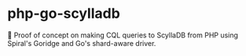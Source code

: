 # php-go-scylladb
:ghost: Proof of concept on making CQL queries to ScyllaDB from PHP using Spiral's Goridge and Go's shard-aware driver.
